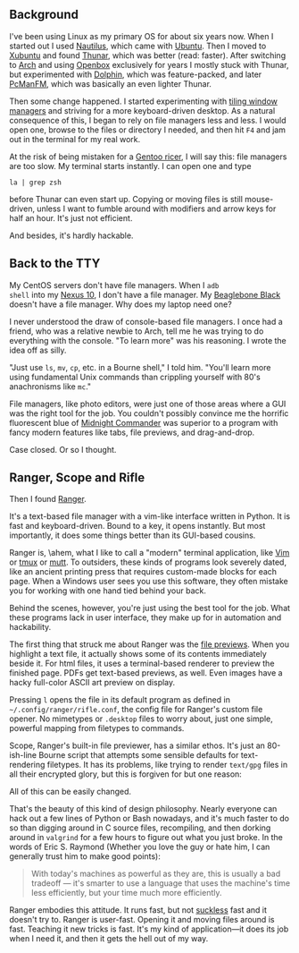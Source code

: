 Background
-----

I've been using Linux as my primary OS for about six years now. When I started out I used [Nautilus](https://en.wikipedia.org/wiki/Nautilus_%28file_manager%29), which came with [Ubuntu](http://www.ubuntu.com/). Then I moved to [Xubuntu](http://xubuntu.org/) and found [Thunar](https://en.wikipedia.org/wiki/Thunar), which was better (read: faster). After switching to [Arch](https://www.archlinux.org/) and using [Openbox](http://openbox.org/) exclusively for years I mostly stuck with Thunar, but experimented with [Dolphin](https://en.wikipedia.org/wiki/Dolphin_%28file_manager%29), which was feature-packed, and later [PcManFM](https://en.wikipedia.org/wiki/PCManFM), which was basically an even lighter Thunar.

Then some change happened. I started experimenting with [tiling window managers](https://en.wikipedia.org/wiki/Tiling_window_manager) and striving for a more keyboard-driven desktop. As a natural consequence of this, I began to rely on file managers less and less. I would open one, browse to the files or directory I needed, and then hit <code>F4</code> and jam out in the terminal for my real work.

At the risk of being mistaken for a [Gentoo ricer](http://funroll-loops.info/), I will say this: file managers are too slow. My terminal starts instantly. I can open one and type 

    la | grep zsh

before Thunar can even start up. Copying or moving files is still mouse-driven, unless I want to fumble around with modifiers and arrow keys for half an hour. It's just not efficient.

And besides, it's hardly hackable.

Back to the TTY
----
My CentOS servers don't have file managers. When I <code>adb shell</code> into my [Nexus 10](http://www.google.com/nexus/10/), I don't have a file manager. My [Beaglebone Black](http://beagleboard.org/Products/BeagleBone%20Black) doesn't have a file manager. Why does my laptop need one?

I never understood the draw of console-based file managers. I once had a friend, who was a relative newbie to Arch, tell me he was trying to do everything with the console. "To learn more" was his reasoning. I wrote the idea off as silly.

"Just use <code>ls</code>, <code>mv</code>, <code>cp</code>, etc. in a Bourne shell," I told him. "You'll learn more using fundamental Unix commands than crippling yourself with 80's anachronisms like <code>mc</code>."

File managers, like photo editors, were just one of those areas where a GUI was the right tool for the job. You couldn't possibly convince me the horrific fluorescent blue of [Midnight Commander](https://en.wikipedia.org/wiki/Midnight_Commander) was superior to a program with fancy modern features like tabs, file previews, and drag-and-drop. 

Case closed. Or so I thought.

Ranger, Scope and Rifle
----
Then I found [Ranger](https://wiki.archlinux.org/index.php/Ranger).

It's a text-based file manager with a vim-like interface written in Python. It is fast and keyboard-driven. Bound to a key, it opens instantly. But most importantly, it does some things better than its GUI-based cousins.

Ranger is, \ahem\, what I like to call a "modern" terminal application, like [Vim](https://en.wikipedia.org/wiki/Vim_%28text_editor%29) or [tmux](https://en.wikipedia.org/wiki/Tmux) or [mutt](http://www.mutt.org/). To outsiders, these kinds of programs look severely dated, like an ancient printing press that requires custom-made blocks for each page. When a Windows user sees you use this software, they often mistake you for working with one hand tied behind your back.

Behind the scenes, however, you're just using the best tool for the job. What these programs lack in user interface, they make up for in automation and hackability.

The first thing that struck me about Ranger was the [file previews](http://download.savannah.gnu.org/releases-noredirect/ranger/screenshot2.png). When you highlight a text file, it actually shows some of its contents immediately beside it. For html files, it uses a terminal-based renderer to preview the finished page. PDFs get text-based previews, as well. Even images have a hacky full-color ASCII art preview on display.

Pressing <code>l</code> opens the file in its default program as defined in <code>~/.config/ranger/rifle.conf</code>, the config file for Ranger's custom file opener. No mimetypes or <code>.desktop</code> files to worry about, just one simple, powerful mapping from filetypes to commands.

Scope, Ranger's built-in file previewer, has a similar ethos. It's just an 80-ish-line Bourne script that attempts some sensible defaults for text-rendering filetypes. It has its problems, like trying to render <code>text/gpg</code> files in all their encrypted glory, but this is forgiven for but one reason:

All of this can be easily changed.

That's the beauty of this kind of design philosophy. Nearly everyone can hack out a few lines of Python or Bash nowadays, and it's much faster to do so than digging around in C source files, recompiling, and then dorking around in <code>valgrind</code> for a few hours to figure out what you just broke. In the words of Eric S. Raymond (Whether you love the guy or hate him, I can generally trust him to make good points):

> With today's machines as powerful as they are, this is usually a bad tradeoff — it's smarter to use a language that uses the machine's time less efficiently, but your time much more efficiently.

Ranger embodies this attitude. It runs fast, but not [suckless](http://suckless.org/) fast and it doesn't try to. Ranger is user-fast. Opening it and moving files around is fast. Teaching it new tricks is fast. It's my kind of application—it does its job when I need it, and then it gets the hell out of my way.
